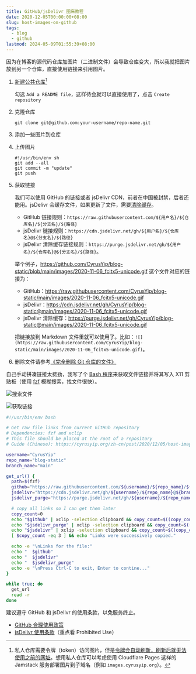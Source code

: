 ```yaml
---
title: GitHub/jsDelivr 图床教程
date: 2020-12-05T00:00:00+08:00
slug: host-images-on-github
tags:
  - blog
  - github
lastmod: 2024-05-09T01:55:39+08:00
---
```


因为在博客的源代码仓库加图片（二进制文件）会导致仓库变大，所以我就把图片放到另一个仓库，直接使用链接来引用图片。

1. [新建公共仓库](https://github.com/new)[^why public]

    勾选 `Add a README file`，这样待会就可以直接使用了，点击 `Create repository`

1. 克隆仓库

    ```shell
    git clone git@github.com:your-username/repo-name.git
    ```

1. 添加一些图片到仓库

1. 上传图片

    ```shell
    #!/usr/bin/env sh
    git add --all
    git commit -m "update"
    git push
    ```

1. 获取链接

    我们可以使用 GitHub 的链接或者 jsDelivr CDN，前者在中国被封禁，后者还能用。jsDelivr 会缓存文件，如果更新了文件，需要[清除缓存](https://www.jsdelivr.com/tools/purge)。

    - GitHub 链接规则：`https://raw.githubusercontent.com/${用户名}/${仓库名}/${分支名}/${路径}`
    - jsDelivr 链接规则：`https://cdn.jsdelivr.net/gh/${用户名}/${仓库名}@${分支名}/${路径}`
    - jsDelivr 清除缓存链接规则：`https://purge.jsdelivr.net/gh/${用户名}/${仓库名}@${分支名}/${路径}`。
    
    举个例子，<https://github.com/CyrusYip/blog-static/blob/main/images/2020-11-06_fcitx5-unicode.gif> 这个文件对应的链接为：
    
    - GitHub：<https://raw.githubusercontent.com/CyrusYip/blog-static/main/images/2020-11-06_fcitx5-unicode.gif>
    - jsDelivr：<https://cdn.jsdelivr.net/gh/CyrusYip/blog-static@main/images/2020-11-06_fcitx5-unicode.gif>
    - jsDelivr 清除缓存：<https://purge.jsdelivr.net/gh/CyrusYip/blog-static@main/images/2020-11-06_fcitx5-unicode.gif>
    
    把链接放到 Markdown 文件里就可以使用了。比如：`![](https://raw.githubusercontent.com/CyrusYip/blog-static/main/images/2020-11-06_fcitx5-unicode.gif)`。

1. 删除文件请参考[《完全删除 Git 仓库的文件》](/zh-cn/post/2021/01/25/git-remove-sensitive-data/)

自己手动拼凑链接太费劲，我写了个 [Bash 程序](https://github.com/CyrusYip/blog-static/blob/main/url.sh)来获取文件链接并将其写入 X11 剪贴板（使用 [fzf](https://github.com/junegunn/fzf) 模糊搜索，找文件很快）。

![搜索文件](https://cdn.jsdelivr.net/gh/CyrusYip/blog-static/images/2020-12-05_demo-1.png)

![获取链接](https://cdn.jsdelivr.net/gh/CyrusYip/blog-static/images/2020-12-05_demo-2.png)

```bash
#!/usr/bin/env bash

# Get raw file links from current GitHub repository
# Dependencies: fzf and xclip
# This file should be placed at the root of a repository
# Guide (Chinese): https://cyrusyip.org/zh-cn/post/2020/12/05/host-images-on-github/

username="CyrusYip"
repo_name="blog-static"
branch_name="main"

get_url() {
  path=$(fzf)
  github="https://raw.githubusercontent.com/${username}/${repo_name}/${branch_name}/${path}"
  jsdelivr="https://cdn.jsdelivr.net/gh/${username}/${repo_name}@${branch_name}/${path}"
  jsdelivr_purge="https://purge.jsdelivr.net/gh/${username}/${repo_name}@${branch_name}/${path}"

  # copy all links so I can get them later
  copy_count=0
  echo "$github" | xclip -selection clipboard && copy_count=$((copy_count + 1))
  echo "$jsdelivr_purge" | xclip -selection clipboard && copy_count=$((copy_count + 1))
  echo "$jsdelivr" | xclip -selection clipboard && copy_count=$((copy_count + 1))
  [ $copy_count -eq 3 ] && echo "Links were successively copied."

  echo -e "\nLinks for the file:"
  echo "  $github"
  echo "  $jsdelivr"
  echo "  $jsdelivr_purge"
  echo -e "\nPress Ctrl-C to exit, Enter to contine..."
}

while true; do
  get_url
  read -r
done
```

建议遵守 GitHub 和 jsDelivr 的使用条款，以免服务终止。

- [GitHub 合理使用政策](https://docs.github.com/en/site-policy/acceptable-use-policies/github-acceptable-use-policies)
- [jsDelivr 使用条款](https://www.jsdelivr.com/terms)（重点看 Prohibited Use）

[^why public]: 私人仓库需要令牌（token）访问图片，但是[令牌会自动刷新，刷新后就无法使用之前的网址](https://github.com/Molunerfinn/PicGo/issues/361#issuecomment-558994432)。想用私人仓库可以考虑使用 Cloudflare Pages 这样的 Jamstack 服务部署图片到子域名（例如 `images.cyrusyip.org`）。
